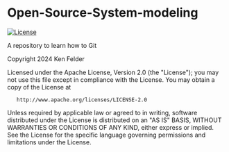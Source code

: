 # Open-Source-System-modeling
[![License](https://img.shields.io/badge/License-Apache_2.0-blue.svg)](https://opensource.org/licenses/Apache-2.0)


A repository to learn how to Git


Copyright 2024 Ken Felder

   Licensed under the Apache License, Version 2.0 (the "License");
   you may not use this file except in compliance with the License.
   You may obtain a copy of the License at

       http://www.apache.org/licenses/LICENSE-2.0

   Unless required by applicable law or agreed to in writing, software
   distributed under the License is distributed on an "AS IS" BASIS,
   WITHOUT WARRANTIES OR CONDITIONS OF ANY KIND, either express or implied.
   See the License for the specific language governing permissions and
   limitations under the License.
